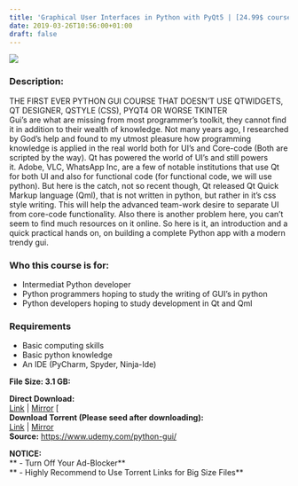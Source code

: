 ```yaml
---
title: 'Graphical User Interfaces in Python with PyQt5 | [24.99$ course for free ]'
date: 2019-03-26T10:56:00+01:00
draft: false
---
```


[![](https://3.bp.blogspot.com/-wgnyaMqe_lE/XJn1APQd6tI/AAAAAAAABCg/b55a8uzRMU8TnPy6vORl8h6DQUvzcm8kgCLcBGAs/s640/Graphical-User-Interfaces-in-Python-with-PyQt5.jpg)](https://3.bp.blogspot.com/-wgnyaMqe_lE/XJn1APQd6tI/AAAAAAAABCg/b55a8uzRMU8TnPy6vORl8h6DQUvzcm8kgCLcBGAs/s1600/Graphical-User-Interfaces-in-Python-with-PyQt5.jpg)

  

### Description:

THE FIRST EVER PYTHON GUI COURSE THAT DOESN’T USE QTWIDGETS, QT DESIGNER, QSTYLE (CSS), PYQT4 OR WORSE TKINTER  
Gui’s are what are missing from most programmer’s toolkit, they cannot find it in addition to their wealth of knowledge. Not many years ago, I researched by God’s help and found to my utmost pleasure how programming knowledge is applied in the real world both for UI’s and Core-code (Both are scripted by the way). Qt has powered the world of UI’s and still powers it. Adobe, VLC, WhatsApp Inc, are a few of notable institutions that use Qt for both UI and also for functional code (for functional code, we will use python). But here is the catch, not so recent though, Qt released Qt Quick Markup language (Qml), that is not written in python, but rather in it’s css style writing. This will help the advanced team-work desire to separate UI from core-code functionality. Also there is another problem here, you can’t seem to find much resources on it online. So here is it, an introduction and a quick practical hands on, on building a complete Python app with a modern trendy gui.  

### Who this course is for:

*   Intermediat Python developer
*   Python programmers hoping to study the writing of GUI’s in python
*   Python developers hoping to study development in Qt and Qml

### Requirements

*   Basic computing skills
*   Basic python knowledge
*   An IDE (PyCharm, Spyder, Ninja-Ide)

**File Size: 3.1 GB:**  

**Direct Download:**  
[Link](https://oko.sh/GraphicalUserlink1) | [Mirror](https://oko.sh/GraphicalUserlink2) \[  
**Download Torrent (Please seed after downloading):**  
[Link](https://oko.sh/GraphicalUsertorrent1) | [Mirror](https://oko.sh/GraphicalUserlink2)  
**Source:** https://www.udemy.com/python-gui/

**NOTICE:**  
** - Turn Off Your Ad-Blocker**  
** - Highly Recommend to Use Torrent Links for Big Size Files**